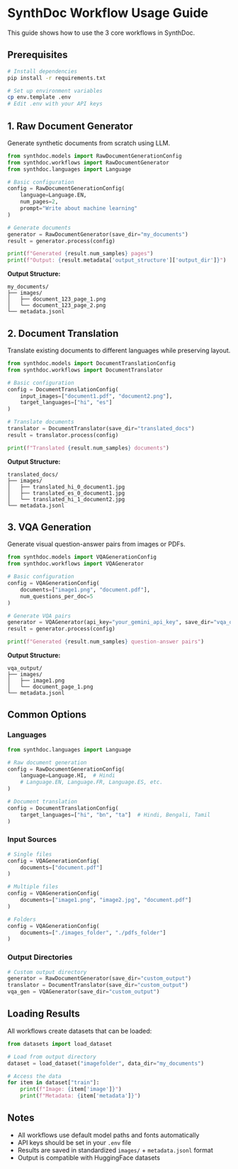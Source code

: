 # SynthDoc Workflow Usage Guide

This guide shows how to use the 3 core workflows in SynthDoc.

## Prerequisites

```bash
# Install dependencies
pip install -r requirements.txt

# Set up environment variables
cp env.template .env
# Edit .env with your API keys
```

## 1. Raw Document Generator

Generate synthetic documents from scratch using LLM.

```python
from synthdoc.models import RawDocumentGenerationConfig
from synthdoc.workflows import RawDocumentGenerator
from synthdoc.languages import Language

# Basic configuration
config = RawDocumentGenerationConfig(
    language=Language.EN,
    num_pages=2,
    prompt="Write about machine learning"
)

# Generate documents
generator = RawDocumentGenerator(save_dir="my_documents")
result = generator.process(config)

print(f"Generated {result.num_samples} pages")
print(f"Output: {result.metadata['output_structure']['output_dir']}")
```

**Output Structure:**
```
my_documents/
├── images/
│   ├── document_123_page_1.png
│   └── document_123_page_2.png
└── metadata.jsonl
```

## 2. Document Translation

Translate existing documents to different languages while preserving layout.

```python
from synthdoc.models import DocumentTranslationConfig
from synthdoc.workflows import DocumentTranslator

# Basic configuration
config = DocumentTranslationConfig(
    input_images=["document1.pdf", "document2.png"],
    target_languages=["hi", "es"]
)

# Translate documents
translator = DocumentTranslator(save_dir="translated_docs")
result = translator.process(config)

print(f"Translated {result.num_samples} documents")
```

**Output Structure:**
```
translated_docs/
├── images/
│   ├── translated_hi_0_document1.jpg
│   ├── translated_es_0_document1.jpg
│   └── translated_hi_1_document2.jpg
└── metadata.jsonl
```

## 3. VQA Generation

Generate visual question-answer pairs from images or PDFs.

```python
from synthdoc.models import VQAGenerationConfig
from synthdoc.workflows import VQAGenerator

# Basic configuration
config = VQAGenerationConfig(
    documents=["image1.png", "document.pdf"],
    num_questions_per_doc=5
)

# Generate VQA pairs
generator = VQAGenerator(api_key="your_gemini_api_key", save_dir="vqa_output")
result = generator.process(config)

print(f"Generated {result.num_samples} question-answer pairs")
```

**Output Structure:**
```
vqa_output/
├── images/
│   ├── image1.png
│   └── document_page_1.png
└── metadata.jsonl
```

## Common Options

### Languages
```python
from synthdoc.languages import Language

# Raw document generation
config = RawDocumentGenerationConfig(
    language=Language.HI,  # Hindi
    # Language.EN, Language.FR, Language.ES, etc.
)

# Document translation
config = DocumentTranslationConfig(
    target_languages=["hi", "bn", "ta"]  # Hindi, Bengali, Tamil
)
```

### Input Sources
```python
# Single files
config = VQAGenerationConfig(
    documents=["document.pdf"]
)

# Multiple files
config = VQAGenerationConfig(
    documents=["image1.png", "image2.jpg", "document.pdf"]
)

# Folders
config = VQAGenerationConfig(
    documents=["./images_folder", "./pdfs_folder"]
)
```

### Output Directories
```python
# Custom output directory
generator = RawDocumentGenerator(save_dir="custom_output")
translator = DocumentTranslator(save_dir="custom_output")
vqa_gen = VQAGenerator(save_dir="custom_output")
```

## Loading Results

All workflows create datasets that can be loaded:

```python
from datasets import load_dataset

# Load from output directory
dataset = load_dataset("imagefolder", data_dir="my_documents")

# Access the data
for item in dataset["train"]:
    print(f"Image: {item['image']}")
    print(f"Metadata: {item['metadata']}")
```

## Notes

- All workflows use default model paths and fonts automatically
- API keys should be set in your `.env` file
- Results are saved in standardized `images/` + `metadata.jsonl` format
- Output is compatible with HuggingFace datasets 